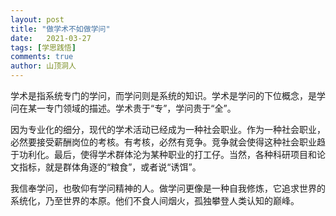 ```yaml
---
layout: post
title: "做学术不如做学问"
date:   2021-03-27
tags: [学思践悟]
comments: true
author: 山顶洞人
---
```


学术是指系统专门的学问，而学问则是系统的知识。学术是学问的下位概念，是学问在某一专门领域的描述。学术贵于“专”，学问贵于“全”。

因为专业化的细分，现代的学术活动已经成为一种社会职业。作为一种社会职业，必然要接受薪酬岗位的考核。有考核，必然有竞争。竞争就会使得这种社会职业趋于功利化。最后，使得学术群体沦为某种职业的打工仔。当然，各种科研项目和论文指标，就是群体角逐的“粮食”，或者说“诱饵”。

我信奉学问，也敬仰有学问精神的人。做学问更像是一种自我修炼，它追求世界的系统化，乃至世界的本原。他们不食人间烟火，孤独攀登人类认知的巅峰。